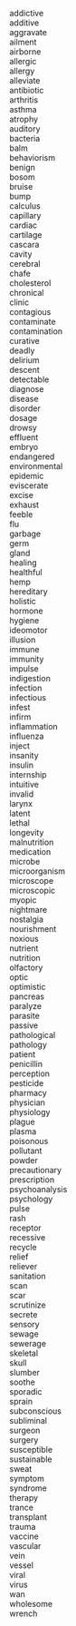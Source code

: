 addictive  
additive  
aggravate  
ailment  
airborne  
allergic  
allergy  
alleviate  
antibiotic  
arthritis  
asthma  
atrophy  
auditory  
bacteria  
balm  
behaviorism  
benign  
bosom  
bruise  
bump  
calculus  
capillary  
cardiac  
cartilage  
cascara  
cavity  
cerebral  
chafe  
cholesterol  
chronical  
clinic  
contagious  
contaminate  
contamination  
curative  
deadly  
delirium  
descent  
detectable  
diagnose  
disease  
disorder  
dosage  
drowsy  
effluent  
embryo  
endangered  
environmental  
epidemic  
eviscerate  
excise  
exhaust  
feeble  
flu  
garbage  
germ  
gland  
healing  
healthful  
hemp  
hereditary  
holistic  
hormone  
hygiene  
ideomotor  
illusion  
immune  
immunity  
impulse  
indigestion  
infection  
infectious  
infest  
infirm  
inflammation  
influenza  
inject  
insanity  
insulin  
internship  
intuitive  
invalid  
larynx  
latent  
lethal  
longevity  
malnutrition  
medication  
microbe  
microorganism  
microscope  
microscopic  
myopic  
nightmare  
nostalgia  
nourishment  
noxious  
nutrient  
nutrition  
olfactory  
optic  
optimistic  
pancreas  
paralyze  
parasite  
passive  
pathological  
pathology  
patient  
penicillin  
perception  
pesticide  
pharmacy  
physician  
physiology  
plague  
plasma  
poisonous  
pollutant  
powder  
precautionary  
prescription  
psychoanalysis  
psychology  
pulse  
rash  
receptor  
recessive  
recycle  
relief  
reliever  
sanitation  
scan  
scar  
scrutinize  
secrete  
sensory  
sewage  
sewerage  
skeletal  
skull  
slumber  
soothe  
sporadic  
sprain  
subconscious  
subliminal  
surgeon  
surgery  
susceptible  
sustainable  
sweat  
symptom  
syndrome  
therapy  
trance  
transplant  
trauma  
vaccine  
vascular  
vein  
vessel  
viral  
virus  
wan  
wholesome  
wrench  
